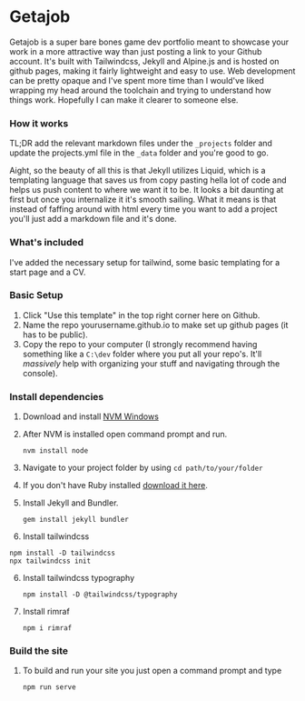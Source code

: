 # Getajob

Getajob is a super bare bones game dev portfolio meant to showcase your work in a more attractive way than just posting a link to your Github account. It's built with Tailwindcss, Jekyll and Alpine.js and is hosted on github pages, making it fairly lightweight and easy to use. Web development can be pretty opaque and I've spent more time than I would've liked wrapping my head around the toolchain and trying to understand how things work. Hopefully I can make it clearer to someone else.

### How it works
TL;DR add the relevant markdown files under the `_projects` folder and update the projects.yml file in the `_data` folder and you're good to go. 

Aight, so the beauty of all this is that Jekyll utilizes Liquid, which is a templating language that saves us from copy pasting hella lot of code and helps us push content to where we want it to be. It looks a bit daunting at first but once you internalize it it's smooth sailing. What it means is that instead of faffing around with html every time you want to add a project you'll just add a markdown file and it's done. 

### What's included
I've added the necessary setup for tailwind, some basic templating for a start page and a CV.

### Basic Setup
1. Click "Use this template" in the top right corner here on Github.
2. Name the repo yourusername.github.io to make set up github pages (it has to be public).
3. Copy the repo to your computer (I strongly recommend having something like a `C:\dev` folder where you put all your repo's. It'll _massively_ help with organizing your stuff and navigating through the console). 
   
### Install dependencies
1. Download and install [NVM Windows](https://github.com/coreybutler/nvm-windows/releases)

2. After NVM is installed open command prompt and run.

   ```nvm install node```

3. Navigate to your project folder by using `cd path/to/your/folder`

4. If you don't have Ruby installed [download it here](https://rubyinstaller.org/downloads/).

5. Install Jekyll and Bundler.

   ```gem install jekyll bundler```

6.  Install tailwindcss

   ```
   npm install -D tailwindcss 
   npx tailwindcss init
   ```

6. Install tailwindcss typography

   ```npm install -D @tailwindcss/typography```

7. Install rimraf

   ```npm i rimraf```

### Build the site
1. To build and run your site you just open a command prompt and type

   ```npm run serve```
